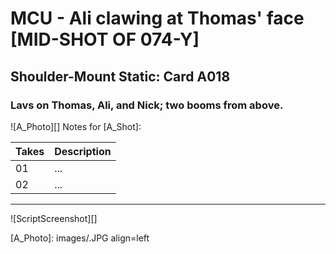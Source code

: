 # MCU - Ali clawing at Thomas' face [MID-SHOT OF 074-Y]
## Shoulder-Mount Static: Card A018

### Lavs on Thomas, Ali, and Nick; two booms from above.

![A_Photo][]
Notes for [A_Shot]: 

| Takes | Description |
|:---|:----|
| 01 | ... |
| 02 | ... |

----

![ScriptScreenshot][]


[A_Photo]:  images/.JPG align=left
